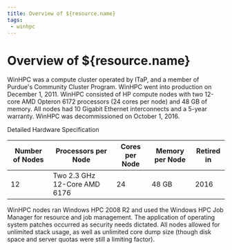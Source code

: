 ```yaml
---
title: Overview of ${resource.name}
tags:
 - winhpc
---
```

# Overview of ${resource.name}

WinHPC was a compute cluster operated by ITaP, and a member of Purdue's Community Cluster Program. WinHPC went into production on December 1, 2011. WinHPC consisted of HP compute nodes with two 12-core AMD Opteron 6172 processors (24 cores per node) and 48 GB of memory. All nodes had 10 Gigabit Ethernet interconnects and a 5-year warranty. WinHPC was decommissioned on October 1, 2016.

Detailed Hardware Specification

<table class="inrows-wide">
	<thead>
		<tr>
			<th scope="col">Number of Nodes</th>
			<th scope="col">Processors per Node</th>
			<th scope="col">Cores per Node</th>
			<th scope="col">Memory per Node</th>
			<th scope="col">Retired in</th>
		</tr>
	</thead>
	<tbody>
		<tr>
			<td class="numeric">12</td>
			<td>Two 2.3 GHz 12-Core AMD 6176</td>
			<td class="numeric">24</td>
			<td class="numeric">48 GB</td>
			<td class="numeric">2016</td>
		</tr>
	</tbody>
</table>

WinHPC nodes ran Windows HPC 2008 R2 and used the Windows HPC Job Manager for resource and job management. The application of operating system patches occurred as security needs dictated. All nodes allowed for unlimited stack usage, as well as unlimited core dump size (though disk space and server quotas were still a limiting factor).
